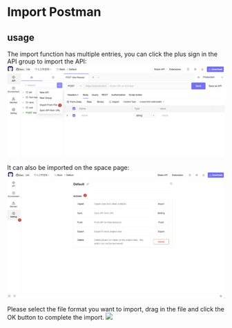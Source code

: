 # Import Postman

## usage

The import function has multiple entries, you can click the plus sign in the API group to import the API:
![](https://raw.githubusercontent.com/kamalyes/pika-extensions/master/shared/assets/images/import-api-en.png)

It can also be imported on the space page:
![](https://raw.githubusercontent.com/kamalyes/pika-extensions/master/shared/assets/images/overview-en.png)

Please select the file format you want to import, drag in the file and click the OK button to complete the import.
![](https://raw.githubusercontent.com/kamalyes/pika-extensions/master/packages/pika-import-postman/assets/images/import_dialog.png)
